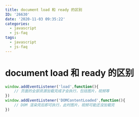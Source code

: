 ```yaml
---
title: document load 和 ready 的区别
ID: '26630'
date: '2020-11-03 09:35:22'
categories:
  - javascript
  - js-faq
tags:
  - javascript
  - js-faq
---
```


# document load 和 ready 的区别

``` js 
window.addEventListener('load',function(){
    // 页面的全部资源加载完成才会执行，包括图片，视频等
})
window.addEventListener('DOMContentLoaded',function(){
    // DOM 渲染完后即可执行，此时图片，视频可能还没加载完
})
```
 
 
 
 
 
 
 
 
 
 
 
 
 
 
 
 
 
 
 
 
 
 
 
 
